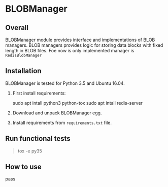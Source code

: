 # BLOBManager

## Overall

BLOBManager module provides interface and implementations of BLOB managers.
BLOB managers provides logic for storing data blocks with fixed length in BLOB
files. Foe now is only implemented manager is `RedisBlobManager`

## Installation

BLOBManager is tested for Python 3.5 and Ubuntu 16.04.

1. First install requirements:

    sudo apt intall python3 python-tox
    sudo apt intall redis-server

2. Download and unpack BLOBManager egg.
3. Install requirements from `requirements.txt` file.

## Run functional tests

> tox -e py35

## How to use

pass
